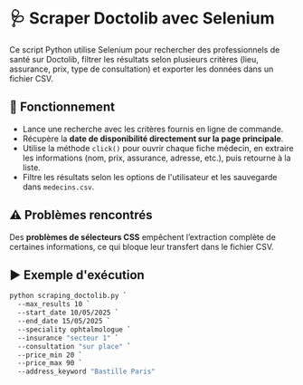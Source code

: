 # 🩺 Scraper Doctolib avec Selenium

Ce script Python utilise Selenium pour rechercher des professionnels de santé sur Doctolib, filtrer les résultats selon plusieurs critères (lieu, assurance, prix, type de consultation) et exporter les données dans un fichier CSV.

## 🔧 Fonctionnement

- Lance une recherche avec les critères fournis en ligne de commande.
- Récupère la **date de disponibilité directement sur la page principale**.
- Utilise la méthode `click()` pour ouvrir chaque fiche médecin, en extraire les informations (nom, prix, assurance, adresse, etc.), puis retourne à la liste.
- Filtre les résultats selon les options de l'utilisateur et les sauvegarde dans `medecins.csv`.

## ⚠️ Problèmes rencontrés

Des **problèmes de sélecteurs CSS** empêchent l’extraction complète de certaines informations, ce qui bloque leur transfert dans le fichier CSV.

## ▶️ Exemple d'exécution

```bash
python scraping_doctolib.py `
  --max_results 10 `
  --start_date 10/05/2025 `
  --end_date 15/05/2025 `
  --speciality ophtalmologue `
  --insurance "secteur 1" `
  --consultation "sur place" `
  --price_min 20 `
  --price_max 90 `
  --address_keyword "Bastille Paris"
